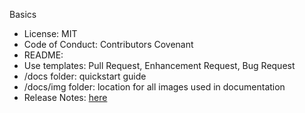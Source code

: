 Basics

* License: MIT
* Code of Conduct: Contributors Covenant
* README:
* Use templates: Pull Request, Enhancement Request, Bug Request
* /docs folder: quickstart guide
* /docs/img folder: location for all images used in documentation
* Release Notes: [here](https://github.com/rubrikinc/welcome-to-rubrik-build/blob/master/maintainers/guide/release-notes.md)
